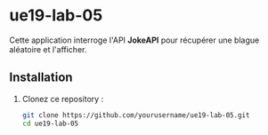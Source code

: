 # ue19-lab-05

Cette application interroge l'API **JokeAPI** pour récupérer une blague aléatoire et l'afficher.

## Installation

1. Clonez ce repository :
   ```bash
   git clone https://github.com/yourusername/ue19-lab-05.git
   cd ue19-lab-05
